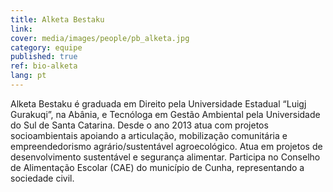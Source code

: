 ```yaml
---
title: Alketa Bestaku
link: 
cover: media/images/people/pb_alketa.jpg
category: equipe
published: true
ref: bio-alketa
lang: pt
---
```

Alketa Bestaku é graduada em Direito pela Universidade Estadual “Luigj Gurakuqi”, na Abânia, e Tecnóloga em Gestão Ambiental pela Universidade do Sul de Santa Catarina. Desde o ano 2013 atua com projetos socioambientais apoiando a articulação, mobilização comunitária e empreendedorismo agrário/sustentável agroecológico. Atua em projetos de desenvolvimento sustentável e segurança alimentar. Participa no Conselho de Alimentação Escolar (CAE) do município de Cunha, representando a sociedade civil.